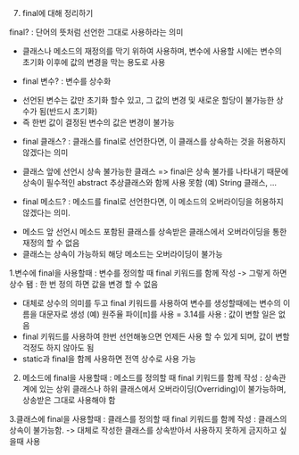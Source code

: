 7. final에 대해 정리하기

final?
: 단어의 뜻처럼 선언한 그대로 사용하라는 의미
- 클래스나 메소드의 재정의를 막기 위하여 사용하며, 변수에 사용할 시에는 변수의 초기화 이후에 값의 변경을 막는 용도로 사용

* final 변수?
: 변수를 상수화
- 선언된 변수는 값만 초기화 할수 있고, 그 값의 변경 및 새로운 할당이 불가능한 상수가 됨(반드시 초기화)
- 즉 한번 값이 결정된 변수의 값은 변경이 불가능

* final 클래스?
: 클래스를 final로 선언한다면, 이 클래스를 상속하는 것을 허용하지 않겠다는 의미
- 클래스 앞에 선언시 상속 불가능한 클래스
=> final은 상속 불가를 나타내기 때문에 상속이 필수적인 abstract 추상클래스와 함께 사용 못함
(예) String 클래스, ...  

* final 메소드? 
: 메소드를 final로 선언한다면, 이 메소드의 오버라이딩을 허용하지 않겠다는 의미.
- 메소드 앞 선언시 메소드 포함된 클래스를 상속받은 클래스에서 오버라이딩을 통한 재정의 할 수 없음
- 클래스는 상속이 가능하되 해당 메소드는 오버라이딩이 불가능

1.변수에 final을 사용할때
: 변수를 정의할 때 final 키워드를 함께 작성 -> 그렇게 하면 상수 됌 
: 한 번 정의 하면 값을 변경 할 수 없음

- 대체로 상수의 의미를 두고 final 키워드를 사용하여 변수를 생성할때에는 변수의 이름을 대문자로 생성
(예) 원주율 파이[π]를 사용 = 3.14를 사용 : 값이 변할 일은 없음 
- final 키워드를 사용하여 한번 선언해놓으면 언제든 사용 할 수 있게 되며, 값이 변할 걱정도 하지 않아도 됨 
- static과 final을 함께 사용하면 전역 상수로 사용 가능

2. 메소드에 final을 사용할때
: 메소드를 정의할 때 final 키워드를 함께 작성
: 상속관계에 있는 상위 클래스나 하위 클래스에서 오버라이딩(Overriding)이 불가능하며, 상송받은 그대로 사용해야 함

3.클래스에 final을 사용할때
: 클래스를 정의할 때 final 키워드를 함께 작성
: 클래스의 상속이 불가능함. -> 대체로 작성한 클래스를 상속받아서 사용하지 못하게 금지하고 싶을때 사용



